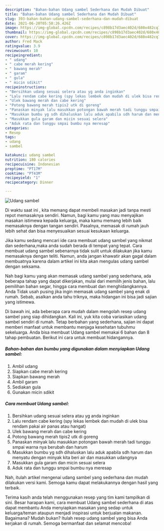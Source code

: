 ```yaml
---
description: "Bahan-bahan Udang sambel Sederhana dan Mudah Dibuat"
title: "Bahan-bahan Udang sambel Sederhana dan Mudah Dibuat"
slug: 393-bahan-bahan-udang-sambel-sederhana-dan-mudah-dibuat
date: 2021-06-20T05:58:26.426Z
image: https://img-global.cpcdn.com/recipes/c898b17d3aec402d/680x482cq70/udang-sambel-foto-resep-utama.jpg
thumbnail: https://img-global.cpcdn.com/recipes/c898b17d3aec402d/680x482cq70/udang-sambel-foto-resep-utama.jpg
cover: https://img-global.cpcdn.com/recipes/c898b17d3aec402d/680x482cq70/udang-sambel-foto-resep-utama.jpg
author: Fred Mack
ratingvalue: 3.9
reviewcount: 10
recipeingredient:
- " udang"
- " cabe merah kering"
- " bawang merah"
- " garam"
- " gula"
- " micin sdikit"
recipeinstructions:
- "Bersihkan udang sesuai selera atau yg anda inginkan"
- "Lalu rendam cabe kering (spy lekas lembek dan mudah di ulek bisa rendam pakai air panas atau hangat)"
- "Ulek bawang merah dan cabe kering"
- "Potong bawang merah tipis2 utk di goreng"
- "Panaskan minyak lalu masukkan potongan bawah merah tadi tunggu smpai warna nya berubah dan harum"
- "Masukkan bumbu yg sdh dihaluskan lalu aduk apabila sdh harum dan menyatu dengan minyak kita beri air dan masukkan udangnya"
- "Masukkan gula garam dan micin sesuai selera"
- "Aduk rata dan tunggu smpai bumbu nya meresap"
categories:
- Resep
tags:
- udang
- sambel

katakunci: udang sambel 
nutrition: 180 calories
recipecuisine: Indonesian
preptime: "PT17M"
cooktime: "PT43M"
recipeyield: "1"
recipecategory: Dinner

---
```



![Udang sambel](https://img-global.cpcdn.com/recipes/c898b17d3aec402d/680x482cq70/udang-sambel-foto-resep-utama.jpg)

Di waktu  saat ini , kita memang dapat membeli masakan jadi tanpa mesti repot memasaknya sendiri. Namun, bagi kamu yang mau menyajikan masakan istimewa kepada keluarga, maka kamu memang lebih baik memasaknya dengan tangan sendiri. Pasalnya, memasak di rumah jauh lebih sehat dan bisa menyesuaikan sesuai kesukaan keluarga.

Jika kamu sedang mencari ide cara membuat udang sambel yang nikmat dan sederhana,maka anda sudah berada di tempat yang tepat. Cara membuat udang sambel  sebenarnya tidak sulit untuk dilakukan jika kamu memasaknya dengan teliti. Namun, anda jangan khawatir akan gagal dalam membuatnya 
karena dalam artikel ini kita akan mengulas udang sambel dengan seksama.  



Nah bagi kamu yang akan memasak udang sambel yang sederhana, ada beberapa tahap yang dapat dikerjakan, mulai dari memilih jenis bahan, lalu pemilihan bahan segar, hingga cara membuat dan menghidangkannya. Anda Tidak usah pusing jika ingin memasak udang sambel yang enak di rumah. Sebab, asalkan anda  tahu triknya, maka hidangan ini bisa jadi sajian yang istimewa.

Di bawah ini, ada beberapa cara mudah dalam mengolah resep udang sambel yang siap dihidangkan. Kali ini, yuk kita coba variasikan udang sambel sendiri di rumah. Tetap berbahan yang sederhana, sajian ini dapat memberi manfaat untuk membantu menjaga kesehatan tubuhmu sekeluarga. Anda bisa membuat Udang sambel memakai 6 bahan dan 8 tahap pembuatan. Berikut ini cara untuk membuat hidangannya.

<!--inarticleads1-->

##### Bahan-bahan dan bumbu yang digunakan dalam menyiapkan Udang sambel:

1. Ambil  udang
1. Siapkan  cabe merah kering
1. Siapkan  bawang merah
1. Ambil  garam
1. Sediakan  gula
1. Gunakan  micin sdikit




<!--inarticleads2-->

##### Cara membuat Udang sambel:

1. Bersihkan udang sesuai selera atau yg anda inginkan
1. Lalu rendam cabe kering (spy lekas lembek dan mudah di ulek bisa rendam pakai air panas atau hangat)
1. Ulek bawang merah dan cabe kering
1. Potong bawang merah tipis2 utk di goreng
1. Panaskan minyak lalu masukkan potongan bawah merah tadi tunggu smpai warna nya berubah dan harum
1. Masukkan bumbu yg sdh dihaluskan lalu aduk apabila sdh harum dan menyatu dengan minyak kita beri air dan masukkan udangnya
1. Masukkan gula garam dan micin sesuai selera
1. Aduk rata dan tunggu smpai bumbu nya meresap




Nah, itulah artikel mengenai  udang sambel  yang sederhana dan mudah dilakukan versi kami. Semoga kamu dapat melakukannya dengan hasil yang terbaik. 

Terima kasih anda telah menggunakan resep yang tim kami tampilkan di sini. Besar harapan kami, cara membuat  Udang sambel sederhana di atas dapat membantu Anda menyiapkan masakan yang sedap untuk keluarga/teman ataupun menjadi inspirasi untuk berjualan makanan. Bagaimana? Mudah bukan? Itulah resep udang sambel yang bisa Anda kerjakan di rumah. Semoga bermanfaat dan selamat mencoba!

